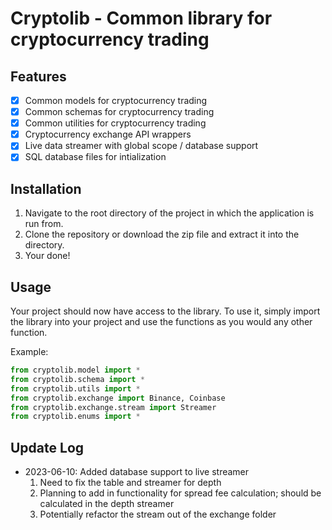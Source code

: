 # Cryptolib - Common library for cryptocurrency trading

## Features
- [x] Common models for cryptocurrency trading
- [x] Common schemas for cryptocurrency trading
- [x] Common utilities for cryptocurrency trading
- [x] Cryptocurrency exchange API wrappers
- [x] Live data streamer with global scope / database support
- [x] SQL database files for intialization

## Installation

1. Navigate to the root directory of the project in which the application is run from.
2. Clone the repository or download the zip file and extract it into the directory.
3. Your done!

## Usage
Your project should now have access to the library. To use it, simply import the library into your project and use the functions as you would any other function.

Example:
```python
from cryptolib.model import *
from cryptolib.schema import *
from cryptolib.utils import *
from cryptolib.exchange import Binance, Coinbase
from cryptolib.exchange.stream import Streamer
from cryptolib.enums import *
```

## Update Log
- 2023-06-10: Added database support to live streamer
    1. Need to fix the table and streamer for depth
    2. Planning to add in functionality for spread fee calculation; should be calculated in the depth streamer
    3. Potentially refactor the stream out of the exchange folder
